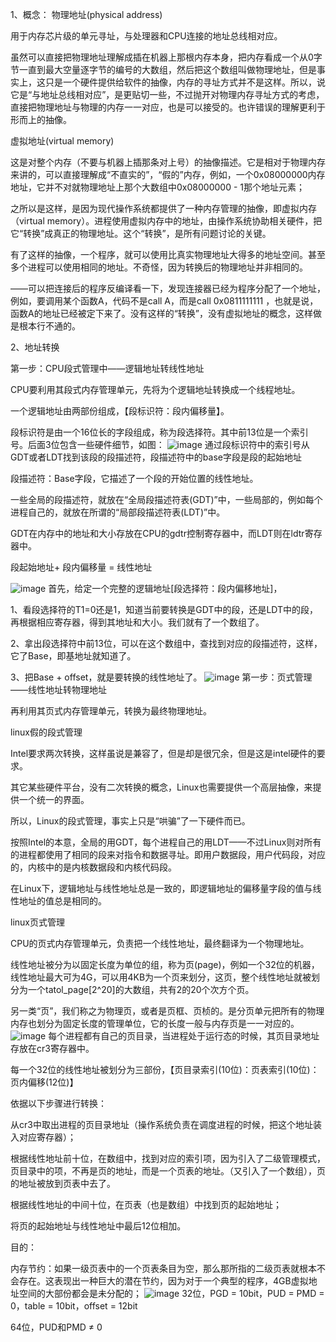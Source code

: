 1、概念：
物理地址(physical address)

用于内存芯片级的单元寻址，与处理器和CPU连接的地址总线相对应。


虽然可以直接把物理地址理解成插在机器上那根内存本身，把内存看成一个从0字节一直到最大空量逐字节的编号的大数组，然后把这个数组叫做物理地址，但是事实上，这只是一个硬件提供给软件的抽像，内存的寻址方式并不是这样。所以，说它是“与地址总线相对应”，是更贴切一些，不过抛开对物理内存寻址方式的考虑，直接把物理地址与物理的内存一一对应，也是可以接受的。也许错误的理解更利于形而上的抽像。


虚拟地址(virtual memory)

这是对整个内存（不要与机器上插那条对上号）的抽像描述。它是相对于物理内存来讲的，可以直接理解成“不直实的”，“假的”内存，例如，一个0x08000000内存地址，它并不对就物理地址上那个大数组中0x08000000 - 1那个地址元素；


之所以是这样，是因为现代操作系统都提供了一种内存管理的抽像，即虚拟内存（virtual memory）。进程使用虚拟内存中的地址，由操作系统协助相关硬件，把它“转换”成真正的物理地址。这个“转换”，是所有问题讨论的关键。


有了这样的抽像，一个程序，就可以使用比真实物理地址大得多的地址空间。甚至多个进程可以使用相同的地址。不奇怪，因为转换后的物理地址并非相同的。


——可以把连接后的程序反编译看一下，发现连接器已经为程序分配了一个地址，例如，要调用某个函数A，代码不是call A，而是call 0x0811111111 ，也就是说，函数A的地址已经被定下来了。没有这样的“转换”，没有虚拟地址的概念，这样做是根本行不通的。


2、地址转换

第一步：CPU段式管理中——逻辑地址转线性地址

CPU要利用其段式内存管理单元，先将为个逻辑地址转换成一个线程地址。

一个逻辑地址由两部份组成，【段标识符：段内偏移量】。

段标识符是由一个16位长的字段组成，称为段选择符。其中前13位是一个索引号。后面3位包含一些硬件细节，如图：
![image](https://uploadfiles.nowcoder.com/images/20190313/311436_1552470210037_13DB46E4DEE567FEF6756A26C5A0EC62)
通过段标识符中的索引号从GDT或者LDT找到该段的段描述符，段描述符中的base字段是段的起始地址


段描述符：Base字段，它描述了一个段的开始位置的线性地址。


一些全局的段描述符，就放在“全局段描述符表(GDT)”中，一些局部的，例如每个进程自己的，就放在所谓的“局部段描述符表(LDT)”中。


GDT在内存中的地址和大小存放在CPU的gdtr控制寄存器中，而LDT则在ldtr寄存器中。

段起始地址+ 段内偏移量 = 线性地址

![image](https://uploadfiles.nowcoder.com/images/20190313/311436_1552470239469_B327A1776BDD614C1FA189B123676D44)
首先，给定一个完整的逻辑地址[段选择符：段内偏移地址]，

1、看段选择符的T1=0还是1，知道当前要转换是GDT中的段，还是LDT中的段，再根据相应寄存器，得到其地址和大小。我们就有了一个数组了。

2、拿出段选择符中前13位，可以在这个数组中，查找到对应的段描述符，这样，它了Base，即基地址就知道了。

3、把Base + offset，就是要转换的线性地址了。
![image](https://uploadfiles.nowcoder.com/images/20190313/311436_1552470270211_A8B080AAD8609459CD745F5E2480B919)
第一步：页式管理——线性地址转物理地址


再利用其页式内存管理单元，转换为最终物理地址。


linux假的段式管理


Intel要求两次转换，这样虽说是兼容了，但是却是很冗余，但是这是intel硬件的要求。


其它某些硬件平台，没有二次转换的概念，Linux也需要提供一个高层抽像，来提供一个统一的界面。


所以，Linux的段式管理，事实上只是“哄骗”了一下硬件而已。


按照Intel的本意，全局的用GDT，每个进程自己的用LDT——不过Linux则对所有的进程都使用了相同的段来对指令和数据寻址。即用户数据段，用户代码段，对应的，内核中的是内核数据段和内核代码段。


在Linux下，逻辑地址与线性地址总是一致的，即逻辑地址的偏移量字段的值与线性地址的值总是相同的。


linux页式管理


CPU的页式内存管理单元，负责把一个线性地址，最终翻译为一个物理地址。


线性地址被分为以固定长度为单位的组，称为页(page)，例如一个32位的机器，线性地址最大可为4G，可以用4KB为一个页来划分，这页，整个线性地址就被划分为一个tatol_page[2^20]的大数组，共有2的20个次方个页。


另一类“页”，我们称之为物理页，或者是页框、页桢的。是分页单元把所有的物理内存也划分为固定长度的管理单位，它的长度一般与内存页是一一对应的。
![image](https://uploadfiles.nowcoder.com/images/20190313/311436_1552470300375_E395C4896EA5D7621E9211A0C3817BB5)
每个进程都有自己的页目录，当进程处于运行态的时候，其页目录地址存放在cr3寄存器中。


每一个32位的线性地址被划分为三部份，【页目录索引(10位)：页表索引(10位)：页内偏移(12位)】


依据以下步骤进行转换：

从cr3中取出进程的页目录地址（操作系统负责在调度进程的时候，把这个地址装入对应寄存器）；


根据线性地址前十位，在数组中，找到对应的索引项，因为引入了二级管理模式，页目录中的项，不再是页的地址，而是一个页表的地址。（又引入了一个数组），页的地址被放到页表中去了。


根据线性地址的中间十位，在页表（也是数组）中找到页的起始地址；


将页的起始地址与线性地址中最后12位相加。


目的：


内存节约：如果一级页表中的一个页表条目为空，那么那所指的二级页表就根本不会存在。这表现出一种巨大的潜在节约，因为对于一个典型的程序，4GB虚拟地址空间的大部份都会是未分配的；
![image](https://uploadfiles.nowcoder.com/images/20190313/311436_1552470330729_28397F90C2D7C059A122BFF0B4DFD63A)
32位，PGD = 10bit，PUD = PMD = 0，table = 10bit，offset = 12bit

64位，PUD和PMD ≠ 0